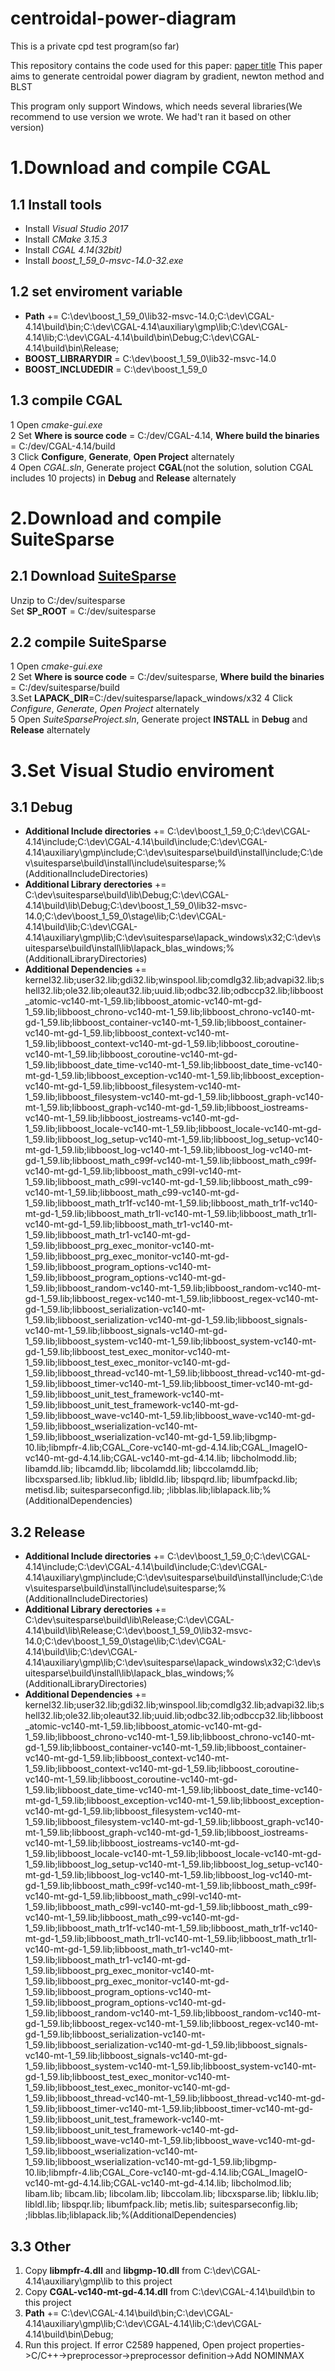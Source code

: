 # centroidal-power-diagram
This is a private cpd test program(so far)

This repository contains the code used for this paper:
[paper title](111.231.57.188)
This paper aims to generate centroidal power diagram by gradient, newton method and BLST


This program only support Windows, which needs several libraries(We recommend to use version we wrote. We had't ran it based on other version)

# 1.Download and compile CGAL
## 1.1 Install tools
* Install *Visual Studio 2017*
* Install *CMake 3.15.3*
* Install *CGAL 4.14(32bit)*
* Install *boost_1_59_0-msvc-14.0-32.exe*

## 1.2 set enviroment variable
* **Path** += C:\dev\boost_1_59_0\lib32-msvc-14.0;C:\dev\CGAL-4.14\build\bin;C:\dev\CGAL-4.14\auxiliary\gmp\lib;C:\dev\CGAL-4.14\lib;C:\dev\CGAL-4.14\build\bin\Debug;C:\dev\CGAL-4.14\build\bin\Release;
* **BOOST_LIBRARYDIR** = C:\dev\boost_1_59_0\lib32-msvc-14.0
* **BOOST_INCLUDEDIR** = C:\dev\boost_1_59_0

## 1.3 compile CGAL
1 Open *cmake-gui.exe*  
2 Set **Where is source code** = C:/dev/CGAL-4.14, **Where build the binaries** = C:/dev/CGAL-4.14/build  
3 Click **Configure**, **Generate**, **Open Project** alternately  
4 Open *CGAL.sln*, Generate project **CGAL**(not the solution, solution CGAL includes 10 projects) in **Debug** and **Release** alternately  

# 2.Download and compile SuiteSparse
## 2.1 Download [SuiteSparse](https://github.com/jlblancoc/suitesparse-metis-for-windows)
Unzip to C:/dev/suitesparse  
Set **SP_ROOT** = C:/dev/suitesparse
## 2.2 compile SuiteSparse
1 Open *cmake-gui.exe*  
2 Set **Where is source code** = C:/dev/suitesparse, **Where build the binaries** = C:/dev/suitesparse/build  
3.Set **LAPACK_DIR**=C:/dev/suitesparse/lapack_windows/x32
4 Click *Configure*, *Generate*, *Open Project* alternately  
5 Open *SuiteSparseProject.sln*, Generate project **INSTALL** in **Debug** and **Release** alternately 

# 3.Set Visual Studio enviroment
## 3.1 Debug
* **Additional Include directories** += C:\dev\boost_1_59_0;C:\dev\CGAL-4.14\include;C:\dev\CGAL-4.14\build\include;C:\dev\CGAL-4.14\auxiliary\gmp\include;C:\dev\suitesparse\build\install\include;C:\dev\suitesparse\build\install\include\suitesparse;%(AdditionalIncludeDirectories)
* **Additional Library derectories** += C:\dev\suitesparse\build\lib\Debug;C:\dev\CGAL-4.14\build\lib\Debug;C:\dev\boost_1_59_0\lib32-msvc-14.0;C:\dev\boost_1_59_0\stage\lib;C:\dev\CGAL-4.14\build\lib;C:\dev\CGAL-4.14\auxiliary\gmp\lib;C:\dev\suitesparse\lapack_windows\x32;C:\dev\suitesparse\build\install\lib\lapack_blas_windows;%(AdditionalLibraryDirectories) 
* **Additional Dependencies** += kernel32.lib;user32.lib;gdi32.lib;winspool.lib;comdlg32.lib;advapi32.lib;shell32.lib;ole32.lib;oleaut32.lib;uuid.lib;odbc32.lib;odbccp32.lib;libboost_atomic-vc140-mt-1_59.lib;libboost_atomic-vc140-mt-gd-1_59.lib;libboost_chrono-vc140-mt-1_59.lib;libboost_chrono-vc140-mt-gd-1_59.lib;libboost_container-vc140-mt-1_59.lib;libboost_container-vc140-mt-gd-1_59.lib;libboost_context-vc140-mt-1_59.lib;libboost_context-vc140-mt-gd-1_59.lib;libboost_coroutine-vc140-mt-1_59.lib;libboost_coroutine-vc140-mt-gd-1_59.lib;libboost_date_time-vc140-mt-1_59.lib;libboost_date_time-vc140-mt-gd-1_59.lib;libboost_exception-vc140-mt-1_59.lib;libboost_exception-vc140-mt-gd-1_59.lib;libboost_filesystem-vc140-mt-1_59.lib;libboost_filesystem-vc140-mt-gd-1_59.lib;libboost_graph-vc140-mt-1_59.lib;libboost_graph-vc140-mt-gd-1_59.lib;libboost_iostreams-vc140-mt-1_59.lib;libboost_iostreams-vc140-mt-gd-1_59.lib;libboost_locale-vc140-mt-1_59.lib;libboost_locale-vc140-mt-gd-1_59.lib;libboost_log_setup-vc140-mt-1_59.lib;libboost_log_setup-vc140-mt-gd-1_59.lib;libboost_log-vc140-mt-1_59.lib;libboost_log-vc140-mt-gd-1_59.lib;libboost_math_c99f-vc140-mt-1_59.lib;libboost_math_c99f-vc140-mt-gd-1_59.lib;libboost_math_c99l-vc140-mt-1_59.lib;libboost_math_c99l-vc140-mt-gd-1_59.lib;libboost_math_c99-vc140-mt-1_59.lib;libboost_math_c99-vc140-mt-gd-1_59.lib;libboost_math_tr1f-vc140-mt-1_59.lib;libboost_math_tr1f-vc140-mt-gd-1_59.lib;libboost_math_tr1l-vc140-mt-1_59.lib;libboost_math_tr1l-vc140-mt-gd-1_59.lib;libboost_math_tr1-vc140-mt-1_59.lib;libboost_math_tr1-vc140-mt-gd-1_59.lib;libboost_prg_exec_monitor-vc140-mt-1_59.lib;libboost_prg_exec_monitor-vc140-mt-gd-1_59.lib;libboost_program_options-vc140-mt-1_59.lib;libboost_program_options-vc140-mt-gd-1_59.lib;libboost_random-vc140-mt-1_59.lib;libboost_random-vc140-mt-gd-1_59.lib;libboost_regex-vc140-mt-1_59.lib;libboost_regex-vc140-mt-gd-1_59.lib;libboost_serialization-vc140-mt-1_59.lib;libboost_serialization-vc140-mt-gd-1_59.lib;libboost_signals-vc140-mt-1_59.lib;libboost_signals-vc140-mt-gd-1_59.lib;libboost_system-vc140-mt-1_59.lib;libboost_system-vc140-mt-gd-1_59.lib;libboost_test_exec_monitor-vc140-mt-1_59.lib;libboost_test_exec_monitor-vc140-mt-gd-1_59.lib;libboost_thread-vc140-mt-1_59.lib;libboost_thread-vc140-mt-gd-1_59.lib;libboost_timer-vc140-mt-1_59.lib;libboost_timer-vc140-mt-gd-1_59.lib;libboost_unit_test_framework-vc140-mt-1_59.lib;libboost_unit_test_framework-vc140-mt-gd-1_59.lib;libboost_wave-vc140-mt-1_59.lib;libboost_wave-vc140-mt-gd-1_59.lib;libboost_wserialization-vc140-mt-1_59.lib;libboost_wserialization-vc140-mt-gd-1_59.lib;libgmp-10.lib;libmpfr-4.lib;CGAL_Core-vc140-mt-gd-4.14.lib;CGAL_ImageIO-vc140-mt-gd-4.14.lib;CGAL-vc140-mt-gd-4.14.lib;
libcholmodd.lib;
libamdd.lib;
libcamdd.lib;
libcolamdd.lib;
libccolamdd.lib;
libcxsparsed.lib;
libklud.lib;
libldld.lib;
libspqrd.lib;
libumfpackd.lib;
metisd.lib;
suitesparseconfigd.lib;
;libblas.lib;liblapack.lib;%(AdditionalDependencies)  

## 3.2 Release
* **Additional Include directories** += C:\dev\boost_1_59_0;C:\dev\CGAL-4.14\include;C:\dev\CGAL-4.14\build\include;C:\dev\CGAL-4.14\auxiliary\gmp\include;C:\dev\suitesparse\build\install\include;C:\dev\suitesparse\build\install\include\suitesparse;%(AdditionalIncludeDirectories)
* **Additional Library derectories** += C:\dev\suitesparse\build\lib\Release;C:\dev\CGAL-4.14\build\lib\Release;C:\dev\boost_1_59_0\lib32-msvc-14.0;C:\dev\boost_1_59_0\stage\lib;C:\dev\CGAL-4.14\build\lib;C:\dev\CGAL-4.14\auxiliary\gmp\lib;C:\dev\suitesparse\lapack_windows\x32;C:\dev\suitesparse\build\install\lib\lapack_blas_windows;%(AdditionalLibraryDirectories) 
* **Additional Dependencies** += kernel32.lib;user32.lib;gdi32.lib;winspool.lib;comdlg32.lib;advapi32.lib;shell32.lib;ole32.lib;oleaut32.lib;uuid.lib;odbc32.lib;odbccp32.lib;libboost_atomic-vc140-mt-1_59.lib;libboost_atomic-vc140-mt-gd-1_59.lib;libboost_chrono-vc140-mt-1_59.lib;libboost_chrono-vc140-mt-gd-1_59.lib;libboost_container-vc140-mt-1_59.lib;libboost_container-vc140-mt-gd-1_59.lib;libboost_context-vc140-mt-1_59.lib;libboost_context-vc140-mt-gd-1_59.lib;libboost_coroutine-vc140-mt-1_59.lib;libboost_coroutine-vc140-mt-gd-1_59.lib;libboost_date_time-vc140-mt-1_59.lib;libboost_date_time-vc140-mt-gd-1_59.lib;libboost_exception-vc140-mt-1_59.lib;libboost_exception-vc140-mt-gd-1_59.lib;libboost_filesystem-vc140-mt-1_59.lib;libboost_filesystem-vc140-mt-gd-1_59.lib;libboost_graph-vc140-mt-1_59.lib;libboost_graph-vc140-mt-gd-1_59.lib;libboost_iostreams-vc140-mt-1_59.lib;libboost_iostreams-vc140-mt-gd-1_59.lib;libboost_locale-vc140-mt-1_59.lib;libboost_locale-vc140-mt-gd-1_59.lib;libboost_log_setup-vc140-mt-1_59.lib;libboost_log_setup-vc140-mt-gd-1_59.lib;libboost_log-vc140-mt-1_59.lib;libboost_log-vc140-mt-gd-1_59.lib;libboost_math_c99f-vc140-mt-1_59.lib;libboost_math_c99f-vc140-mt-gd-1_59.lib;libboost_math_c99l-vc140-mt-1_59.lib;libboost_math_c99l-vc140-mt-gd-1_59.lib;libboost_math_c99-vc140-mt-1_59.lib;libboost_math_c99-vc140-mt-gd-1_59.lib;libboost_math_tr1f-vc140-mt-1_59.lib;libboost_math_tr1f-vc140-mt-gd-1_59.lib;libboost_math_tr1l-vc140-mt-1_59.lib;libboost_math_tr1l-vc140-mt-gd-1_59.lib;libboost_math_tr1-vc140-mt-1_59.lib;libboost_math_tr1-vc140-mt-gd-1_59.lib;libboost_prg_exec_monitor-vc140-mt-1_59.lib;libboost_prg_exec_monitor-vc140-mt-gd-1_59.lib;libboost_program_options-vc140-mt-1_59.lib;libboost_program_options-vc140-mt-gd-1_59.lib;libboost_random-vc140-mt-1_59.lib;libboost_random-vc140-mt-gd-1_59.lib;libboost_regex-vc140-mt-1_59.lib;libboost_regex-vc140-mt-gd-1_59.lib;libboost_serialization-vc140-mt-1_59.lib;libboost_serialization-vc140-mt-gd-1_59.lib;libboost_signals-vc140-mt-1_59.lib;libboost_signals-vc140-mt-gd-1_59.lib;libboost_system-vc140-mt-1_59.lib;libboost_system-vc140-mt-gd-1_59.lib;libboost_test_exec_monitor-vc140-mt-1_59.lib;libboost_test_exec_monitor-vc140-mt-gd-1_59.lib;libboost_thread-vc140-mt-1_59.lib;libboost_thread-vc140-mt-gd-1_59.lib;libboost_timer-vc140-mt-1_59.lib;libboost_timer-vc140-mt-gd-1_59.lib;libboost_unit_test_framework-vc140-mt-1_59.lib;libboost_unit_test_framework-vc140-mt-gd-1_59.lib;libboost_wave-vc140-mt-1_59.lib;libboost_wave-vc140-mt-gd-1_59.lib;libboost_wserialization-vc140-mt-1_59.lib;libboost_wserialization-vc140-mt-gd-1_59.lib;libgmp-10.lib;libmpfr-4.lib;CGAL_Core-vc140-mt-gd-4.14.lib;CGAL_ImageIO-vc140-mt-gd-4.14.lib;CGAL-vc140-mt-gd-4.14.lib;
libcholmod.lib;
libam.lib;
libcam.lib;
libcolam.lib;
libccolam.lib;
libcxsparse.lib;
libklu.lib;
libldl.lib;
libspqr.lib;
libumfpack.lib;
metis.lib;
suitesparseconfig.lib;
;libblas.lib;liblapack.lib;%(AdditionalDependencies)  

## 3.3 Other
1. Copy **libmpfr-4.dll** and **libgmp-10.dll** from C:\dev\CGAL-4.14\auxiliary\gmp\lib to this project
2. Copy **CGAL-vc140-mt-gd-4.14.dll** from C:\dev\CGAL-4.14\build\bin to this project
3. **Path** += C:\dev\CGAL-4.14\build\bin;C:\dev\CGAL-4.14\auxiliary\gmp\lib;C:\dev\CGAL-4.14\lib;C:\dev\CGAL-4.14\build\bin\Debug;
4. Run this project. If error C2589 happened, Open project properties->C/C++->preprocessor->preprocessor definition->Add NOMINMAX
